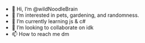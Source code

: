 - 👋 Hi, I’m @wildNoodleBrain
- 👀 I’m interested in pets, gardening, and randomness. 
- 🌱 I’m currently learning js & c#
- 💞️ I’m looking to collaborate on idk
- 📫 How to reach me dm

<!---
wildNoodleBrain/wildNoodleBrain is a ✨ special ✨ repository because its `README.md` (this file) appears on your GitHub profile.
You can click the Preview link to take a look at your changes.
--->
